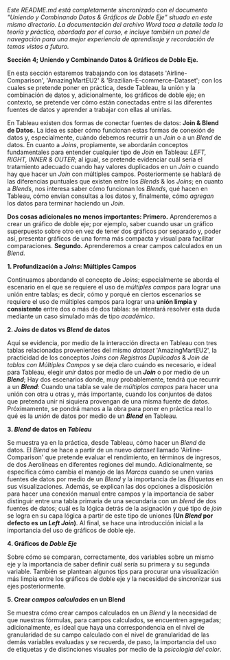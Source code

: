 _Este README.md está completamente sincronizado con el documento "Uniendo y Combinando Datos & Gráficos de Doble Eje" situado en este mismo directorio. La documentación del archivo Word toca a detalle toda la teoría y práctica, abordada por el curso, e incluye también un panel de navegación para una mejor experiencia de aprendisaje y recordación de temas vistos a futuro._

**Sección 4; Uniendo y Combinando Datos & Gráficos de Doble Eje.**

En esta sección estaremos trabajando con los datasets 'Airline-Comparison', 'AmazingMartEU2' & 'Brazilian-E-commerce-Dataset'; con los cuales se pretende poner en práctica, desde Tableau, la unión y la combinación de datos y, adicionalmente, los gráficos de doble eje; en contexto, se pretende ver cómo están conectadas entre sí las diferentes fuentes de datos y aprender a trabajar con ellas al unirlas.

En Tableau existen dos formas de conectar fuentes de datos: **Join & Blend de Datos.** La idea es saber cómo funcionan estas formas de conexión de datos y, especialmente, cuándo debemos recurrir a un _Join_ o a un _Blend_ de datos. En cuanto a _Joins_, propiamente, se abordarán conceptos fundamentales para entender cualquier tipo de _Join_ en Tableau: _LEFT, RIGHT, INNER & OUTER_; al igual, se pretende evidenciar cuál sería el tratamiento adecuado cuando hay valores duplicados en un _Join_ o cuando hay que hacer un _Join_ con múltiples campos. Posteriormente se hablará de las diferencias puntuales que existen entre los _Blends_ & los _Joins_; en cuanto a _Blends_, nos interesa saber cómo funcionan los _Blends_, qué hacen en Tableau, cómo envían consultas a los datos y, finalmente, cómo _agregan_ los datos para terminar haciendo un _Join_.

**Dos cosas adicionales no menos importantes: Primero.** Aprenderemos a crear un gráfico de doble eje; por ejemplo, saber cuando usar un gráfico superpuesto sobre otro en vez de tener dos gráficos por separado y, poder así, presentar gráficos de una forma más compacta y visual para facilitar comparaciones. **Segundo.** Aprenderemos a crear campos calculados en un _Blend_.

**1. Profundización a _Joins_: Múltiples Campos**

Continuamos abordando el concepto de _Joins_; especialmente se aborda el escenario en el que se requiere el uso de _múltiples campos_ para lograr una unión entre tablas; es decir, cómo y porqué en ciertos escenarios se requiere el uso de múltiples campos para lograr una **unión limpia y consistente** entre dos o más de dos tablas: se intentará resolver esta duda mediante un caso simulado más de tipo _académico_. 

**2. _Joins_ de datos vs _Blend_ de datos**

Aquí se evidencia, por medio de la interacción directa en Tableau con tres tablas relacionadas provenientes del mismo _dataset_ 'AmazingMartEU2', la practicidad de los conceptos _Joins con Registros Duplicados_ & _Join de tablas con Múltiples Campos_ y se deja claro cuándo es necesario, e ideal para Tableau, elegir _unir_ datos por medio de un **_Join_** o por medio de un **_Blend_**; Hay dos escenarios donde, muy probablemente, tendrá que recurrir a un **_Blend_**: Cuando una tabla se vale de _múltiplos campos_ para hacer una unión con otra u otras y, más importante, cuando los conjuntos de datos que pretenda unir ni siquiera provengan de una misma fuente de datos. Próximamente, se pondrá manos a la obra para poner en práctica real lo qué es la _unión_ de datos por medio de un _**Blend**_ en Tableau. 

**3. _Blend_ de datos en _Tableau_**

Se muestra ya en la práctica, desde Tableau, cómo hacer un _Blend_ de datos. El _Blend_ se hace a partir de un nuevo _dataset_ llamado 'Airline-Comparison' que pretende evaluar el rendimiento, en términos de ingresos, de dos Aerolíneas en diferentes regiones del mundo. Adicionalmente, se especifica cómo cambia el manejo de las _Marcas_ cuando se unen varias fuentes de datos por medio de un _Blend_ y la importancia de las _Etiquetas_ en sus visualizaciones. Además, se explican las dos opciones a disposición para hacer una conexión manual entre campos y la importancia de saber distinguir entre una tabla primaria de una secundaria con un _blend_ de dos fuentes de datos; cuál es la lógica detrás de la asignación y qué tipo de _join_ se logra en su capa lógica a partir de este tipo de uniones **(Un _Blend_ por defecto es un _Left Join_)**. Al final, se hace una introducción inicial a la importancia del uso de gráficos de doble eje.

**4.	Gráficos de _Doble Eje_**

Sobre cómo se comparan, correctamente, dos variables sobre un mismo eje y la importancia de saber definir cuál sería su primera y su segunda variable. También se plantean algunos tips para procurar una visualización más limpia entre los gráficos de doble eje y la necesidad de sincronizar sus ejes posteriormente.

**5.	Crear _campos calculados_ en un Blend**

Se muestra cómo crear campos calculados en un _Blend_ y la necesidad de que nuestras fórmulas, para campos calculados, se encuentren agregadas; adicionalmente, es ideal que haya una correspondencia en el nivel de granularidad de su campo calculado con el nivel de granularidad de las demás variables evaluadas y se recuerda, de paso, la importancia del uso de etiquetas y de distinciones visuales por medio de la _psicología del color_.

